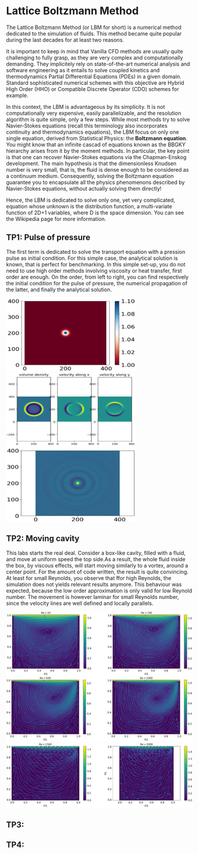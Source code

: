 # Lattice Boltzmann Method

The Lattice Boltzmann Method (or LBM for short) is a numerical method dedicated to the simulation of fluids. 
This method became quite popular during the last decades for at least two reasons.

It is important to keep in mind that Vanilla CFD methods are usually quite challenging to fully grasp, as they are very complex and
computationally demanding. They implicitely rely on state-of-the-art numerical analysis and software engineering as it entails
to solve coupled kinetics and thermodynamics Partial Differential Equations (PDEs) in a given domain. Standard sophisticated numerical schemes with
this objective are Hybrid High Order (HHO) or Compatible Discrete Operator (CDO) schemes for example.

In this context, the LBM is advantageous by its simplicity. It is not computationally very expensive, easily parallelizable, and the resolution algorithm is quite simple, 
only a few steps. While most methods try to solve Navier-Stokes equations (recall this terminology also incorporates continuity and thermodynamics equations), the LBM focus on only one single equation, derived
from Statistical Physics: the **Boltzmann equation**. You might know that an infinite cascad of equations known as the BBGKY hierarchy arises from it by the moment methods.
In particular, the key point is that one can recover Navier-Stokes equations via the Chapman-Enskog development. The main hypothesis is that the dimensionless Knudsen number is very small, that is, 
the fluid is dense enough to be considered as a continuum medium.
Consequently, solving the Boltzmann equation guarantee you to encapsulate all the physics phenomenons described by Navier-Stokes equations, without
actually solving them directly! 

Hence, the LBM is dedicated to solve only one, yet very complicated, equation whose unknown is the distribution function, a multi-variate function of
2D+1 variables, where D is the space dimension. You can see the Wikipedia page for more information.

## TP1: Pulse of pressure 

The first term is dedicated to solve the transport equation with a pression pulse as initial condition. For this simple case, the analytical solution is known, that is perfect for benchmarking. In this simple set-up, you do not need to use high order methods involving viscosity or heat transfer, first order are enough. On the order, from left to right, you can find respectively the initial condition for the pulse of pressure, the numerical propagation of the latter, and finally the analytical solution.

<img src="./img/TP1/CI.PNG" width="350" height="200"> <img src="./img/TP1/propag.PNG" width="350" height="200">   <img src="./img/TP1/theo.PNG" width="350" height="200"> 
## TP2: Moving cavity
This labs starts the real deal. Consider a box-like cavity, filled with a fluid, and move at uniform speed the top side.As a result, the whole fluid inside the box, by viscous effects, will start moving similarly to a vortex, around a center point. For the amount of code written, the result is quite convincing. At least for small Reynolds, you observe that ffor high Reynolds, the simulation does not yields relevant results anymore. This behaviour was expected, because the low order approximation is only valid for low Reynold number. The movement is however laminar for small Reynolds number, since the velocity lines are well defined and locally parallels.

![For low Reynolds numbers](./img/TP2/1st.PNG)  ![Middle Reynolds numbers](./img/TP2/2nd.PNG)   ![High Reynolds numbers](./img/TP2/3rd.PNG)


## TP3:



## TP4:
